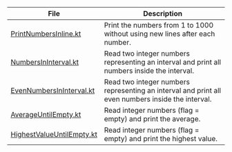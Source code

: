 | File                                                   | Description                                                                                       |
|--------------------------------------------------------|---------------------------------------------------------------------------------------------------|
| [PrintNumbersInline.kt](PrintNumbersInline.kt)         | Print the numbers from 1 to 1000 without using new lines after each number.                       |           
| [NumbersInInterval.kt](NumbersInInterval.kt)           | Read two integer numbers representing an interval and print all numbers inside the interval.      |
| [EvenNumbersInInterval.kt](EvenNumbersInInterval.kt)   | Read two integer numbers representing an interval and print all even numbers inside the interval. |
| [AverageUntilEmpty.kt](AverageUntilEmpty.kt)           | Read integer numbers (flag = empty) and print the average.                                        |
| [HighestValueUntilEmpty.kt](HighestValueUntilEmpty.kt) | Read integer numbers (flag = empty) and print the highest value.                                  |